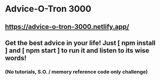 # Advice-O-Tron 3000

## https://advice-o-tron-3000.netlify.app/

## Get the best advice in your life! Just [ npm install ] and [ npm start ] to run it and listen to its wise words! 

### (No tutorials, S.O. / memory reference code only challenge)


